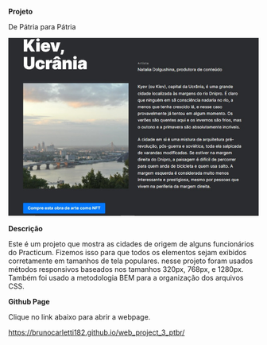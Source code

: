 **Projeto**

De Pátria para Pátria

![alt text](./assets/images/Presentation-md.jpg)

**Descrição**

Este é um projeto que mostra as cidades de origem de alguns funcionários do Practicum. Fizemos isso para que todos os elementos sejam exibidos corretamente em tamanhos de tela populares.  nesse projeto foram usados métodos responsivos baseados nos tamanhos 320px, 768px, e 1280px. Também foi usado a metodologia BEM para a organização dos arquivos CSS.

**Github Page**

Clique no link abaixo para abrir a webpage.

https://brunocarletti182.github.io/web_project_3_ptbr/
